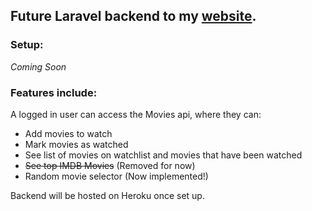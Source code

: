 ## Future Laravel backend to my [website](https://nathanjms.co.uk). 

### Setup:

*Coming Soon*
### Features include:

A logged in user can access the Movies api, where they can:
- Add movies to watch
- Mark movies as watched
- See list of movies on watchlist and movies that have been watched
- ~~See top IMDB Movies~~ (Removed for now)
- Random movie selector (Now implemented!)

Backend will be hosted on Heroku once set up.
